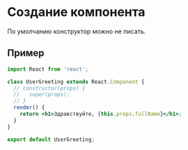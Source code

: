 # Создание компонента

По умолчанию конструктор можно не писать.

## Пример

```jsx
import React from 'react';

class UserGreeting extends React.Component {
  // constructor(props) {
  //   super(props);
  // }
  render() {
    return <h1>Здравствуйте, {this.props.fullName}</h1>;
  }
}

export default UserGreeting;
```

